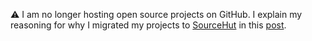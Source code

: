 ⚠️ I am no longer hosting open source projects on GitHub. I explain my reasoning for why I migrated my projects to [SourceHut](https://sr.ht/~loges) in this [post](https://loganconnolly.com/post/goodbye-github/).
